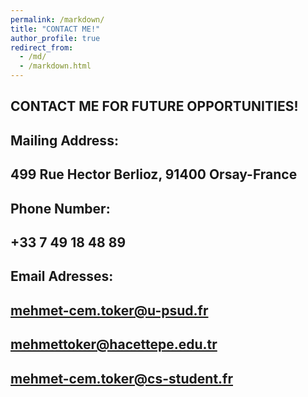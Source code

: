```yaml
---
permalink: /markdown/
title: "CONTACT ME!"
author_profile: true
redirect_from: 
  - /md/
  - /markdown.html
---
```


## CONTACT ME FOR FUTURE OPPORTUNITIES!

## Mailing Address: 
## 499 Rue Hector Berlioz, 91400 Orsay-France

## Phone Number: 
## +33 7 49 18 48 89

## Email Adresses: 
## mehmet-cem.toker@u-psud.fr 
## mehmettoker@hacettepe.edu.tr 
## mehmet-cem.toker@cs-student.fr
